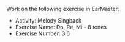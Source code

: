 Work on the following exercise in EarMaster:
- Activity: Melody Singback
- Exercise Name: Do, Re, Mi - 8 tones
- Exercise Number: 3.6
